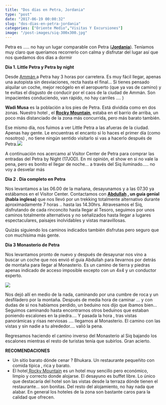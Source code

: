 ```yaml
---
title: "Dos días en Petra, Jordania"
type: "post"
date: "2017-06-19 00:00:32"
slug: "dos-dias-en-petra-jordania"
categories: ["Oriente Medio","Visitas Y Excursiones"]
image: "/post-images/siq-300x300.jpg"
---
```


Petra es ..... no hay un lugar comparable con Petra (**[Jordania](http://www.missviajes.com/ruta-por-jordania-en-coche-de-alquiler/)**). Teníamos muy claro que queríamos recorrerlo con calma y disfrutar del lugar así que nos quedamos dos días a dormir



**Dia 1. Little Petra y Petra by night** 

Desde [Ammán ](http://www.missviajes.com/un-dia-en-amman-que-ver-y-donde-comer/)a Petra hay 3 horas por carretera. Es muy fácil llegar, apenas una autopista sin desviaciones, recta hasta el final... Si tienes pensado alquilar un coche, mejor recógelo en el aeropuerto (que ya vas de camino) y te evitas el disgusto de conducir por el caos de la ciudad de Ammán. Son impacientes conduciendo, van rápido, no hay carriles .... )



**Wadi Musa** es la población a los pies de Petra. Está dividida como en dos zonas. Nuestro hotel , el **[Rocky Mountain](http://www.booking.com/hotel/jo/rocky-mountain.html?aid=1294466&no_rooms=1&group_adults=1)**, estaba en el barrio de arriba, un poco más distanciado de la zona más concurrida, pero más barato también.

Ese mismo día, nos fuimos a ver Little Petra a las afueras de la ciudad. Apenas hay gente. Le encuentras el encanto si lo haces el primer día (como nosotros) , no tiene ningún sentido visitarlo si vas a hacerlo después de Petra.![](/post-images/siq-300x300.jpg)

A continuación nos acercamo al Visitor Center de Petra para comprar las entradas del Petra by Night (17JOD). En mi opinión, el show en si no vale la pena, pero es bonito el llegar de noche... a través del Siq iluminado..... no voy a desvelar más



**Dia 2 . Dia completo en Petra** 

Nos levantamos a las 06.00 de la mañana, desayunamos y a las 07.30 ya estábamos en el Visitor Center. Contactamos con **[Abdullah](https://www.tripadvisor.es/Attraction_Review-g318895-d12250042-Reviews-Abdullah_Nawafleh_Private_Guide-Petra_Wadi_Musa_Ma_in_Governorate.html) , un guía genial (habla inglesa)** que nos llevó por un trekking totalmente alternativo durante aproximadamente 7 horas .. hasta las 14.30hrs. Atravesamos el Siq, disfrutando de cada rinconcito hasta llegar al Tesoro, seguimos por unos caminos totalmente alternativos y no señalizados hasta llegar a lugares espectaculares, paisajes inolvidables y vistas maravillosas.

 Quizás siguiendo los caminos indicados también disfrutas pero seguro que con muchísima más gente.





**Dia 3 Monasterio de Petra** 



Nos levantamos pronto de nuevo y después de desayunar nos vino a buscar un coche que nos envió el guia Abdullah para llevarnos por detrás de montaña para llegar al Monasterio. Es un camino de tierra y piedras apenas indicado de acceso imposible excepto con un 4x4 y un conductor experto.



![](/post-images/IMG_03961-1-1024x227.jpg)



Nos dejó allí en medio de la nada, caminando por una cumbre de roca y un desfiladero por la montaña. Después de media hora de caminar ... y con dudas de si nos habíamos perdido, un beduino nos dijo que íbamos bien... Seguimos caminando hasta encontrarnos otros beduinos que estaban poniendo escalones en la piedra.... Y pasada la hora , tras vistas panorámicas y risas nerviosas .... llegamos al Monasterio. El camino con las vistas y sin nadie a tu alrededor.... valió la pena.



Regresamos haciendo el camino inverso del Monasterio al Siq bajando los escalones mientras el resto de turistas tenía que subirlos. Gran acierto.





**RECOMENDACIONES**

- Un sitio barato dónde cenar ? Bhukara. Un restaurante pequeñito con comida típica , rica y barato.
- El hotel[ Rocky Mountain](http://www.booking.com/hotel/jo/rocky-mountain.html?aid=1294466&no_rooms=1&group_adults=1) es un hotel muy sencillo pero económico, limpio y correcto donde alojarse. El desayuno es buffet libre. Lo único que destacaría del hotel son las vistas desde la terraza dónde tienen el restaurante... son bonitas. Del resto del alojamiento, no hay nada que alabar. En general los hoteles de la zona son bastante caros para la calidad que ofrecen.